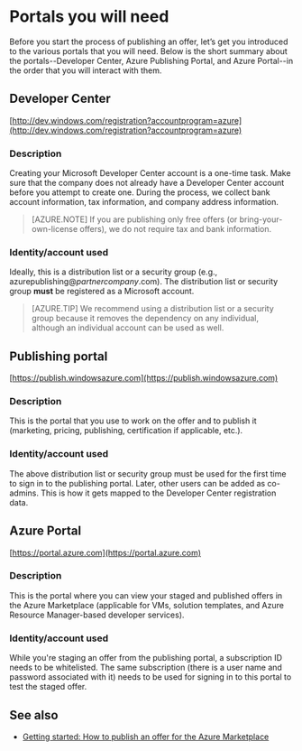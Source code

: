 <properties
   pageTitle="Overview of the various portals needed to create an offer for the Marketplace | Microsoft Azure"
   description="Overview of the various portals needed to create an offer for the Marketplace"
   services="marketplace-publishing"
   documentationCenter=""
   authors="HannibalSII"
   manager=""
   editor=""/>

<tags
   ms.service="marketplace"
   ms.devlang="na"
   ms.topic="article"
   ms.tgt_pltfrm="na"
   ms.workload="na"
   ms.date="07/27/2016"
   ms.author="hascipio" />


# Portals you will need
Before you start the process of publishing an offer, let’s get you introduced to the various portals that you will need. Below is the short summary about the portals--Developer Center, Azure Publishing Portal, and Azure Portal--in the order that you will interact with them.                                                                            
## Developer Center
[http://dev.windows.com/registration?accountprogram=azure](http://dev.windows.com/registration?accountprogram=azure)
### Description
Creating your Microsoft Developer Center account is a one-time task. Make sure that the company does not already have a Developer Center account before you attempt to create one. During the process, we collect bank account information, tax information, and company address information.

> [AZURE.NOTE] If you are publishing only free offers (or bring-your-own-license offers), we do not require tax and bank information.

### Identity/account used
Ideally, this is a distribution list or a security group (e.g., azurepublishing@*partnercompany*.com). The distribution list or security group **must** be registered as a Microsoft account.

> [AZURE.TIP] We recommend using a distribution list or a security group because it removes the dependency on any individual, although an individual account can be used as well.

## Publishing portal
[https://publish.windowsazure.com](https://publish.windowsazure.com)

### Description
This is the portal that you use to work on the offer and to publish it (marketing, pricing, publishing, certification if applicable, etc.).

### Identity/account used
The above distribution list or security group must be used for the first time to sign in to the publishing portal. Later, other users can be added as co-admins. This is how it gets mapped to the Developer Center registration data.

## Azure Portal
[https://portal.azure.com](https://portal.azure.com)
### Description
This is the portal where you can view your staged and published offers in the Azure Marketplace (applicable for VMs, solution templates, and Azure Resource Manager-based developer services).
### Identity/account used
While you're staging an offer from the publishing portal, a subscription ID needs to be whitelisted. The same subscription (there is a user name and password associated with it) needs to be used for signing in to this portal to test the staged offer.

## See also
- [Getting started: How to publish an offer for the Azure Marketplace](marketplace-publishing-getting-started.md)
